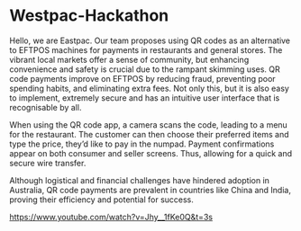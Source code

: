 ﻿# Westpac-Hackathon
Hello, we are Eastpac.
Our team proposes using QR codes as an alternative to EFTPOS machines for payments in restaurants and general stores. The vibrant local markets offer a sense of community, but enhancing convenience and safety is crucial due to the rampant skimming uses. QR code payments improve on EFTPOS by reducing fraud, preventing poor spending habits, and eliminating extra fees. Not only this, but it is also easy to implement, extremely secure and has an intuitive user interface that is recognisable by all.

When using the QR code app, a camera scans the code, leading to a menu for the restaurant. The customer can then choose their preferred items and type the price, they’d like to pay in the numpad. Payment confirmations appear on both consumer and seller screens. Thus, allowing for a quick and secure wire transfer.

Although logistical and financial challenges have hindered adoption in Australia, QR code payments are prevalent in countries like China and India, proving their efficiency and potential for success.

https://www.youtube.com/watch?v=Jhy__1fKe0Q&t=3s
